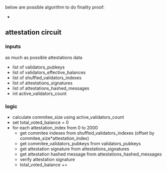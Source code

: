 below are possible algorithm to do finality proof:

-

## attestation circuit

### inputs

as much as possible attestations data

- list of validators_pubkeys
- list of validators_effective_balances
- list of shuffled_validators_indexes
- list of attestations_signatures
- list of attestations_hashed_messages
- int active_validators_count

### logic

- calculate commitee_size using active_validators_count
- set total_voted_balance = 0
- for each attestation_index from 0 to 2000
  - get commitee indexes from shuffled_validators_indexes (offset by commitee_size\*attestation_index)
  - get commitee_validators_pubkeys from validators_pubkeys
  - get attestation signature from attestations_signatures
  - get attestation hashed message from attestations_hashed_messages
  - verify attestation signature
  - total_voted_balance +=
